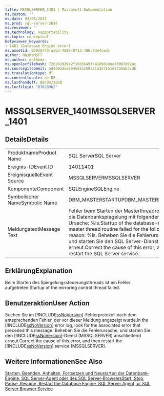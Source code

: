 ```yaml
---
title: MSSQLSERVER_1401 | Microsoft-Dokumentation
ms.custom: ''
ms.date: 03/06/2017
ms.prod: sql-server-2014
ms.reviewer: ''
ms.technology: supportability
ms.topic: conceptual
helpviewer_keywords:
- 1401 (Database Engine error)
ms.assetid: 02928770-aa63-4509-8713-406c73e4cedc
author: MashaMSFT
ms.author: mathoma
ms.openlocfilehash: 720263939e2f1685649fc41896e8ea10907d92ac
ms.sourcegitcommit: ad4d92dce894592a259721a1571b1d8736abacdb
ms.translationtype: MT
ms.contentlocale: de-DE
ms.lasthandoff: 08/04/2020
ms.locfileid: "87620962"
---
```

# <a name="mssqlserver_1401"></a><span data-ttu-id="e5bc3-102">MSSQLSERVER_1401</span><span class="sxs-lookup"><span data-stu-id="e5bc3-102">MSSQLSERVER_1401</span></span>
    
## <a name="details"></a><span data-ttu-id="e5bc3-103">Details</span><span class="sxs-lookup"><span data-stu-id="e5bc3-103">Details</span></span>  
  
|||  
|-|-|  
|<span data-ttu-id="e5bc3-104">Produktname</span><span class="sxs-lookup"><span data-stu-id="e5bc3-104">Product Name</span></span>|<span data-ttu-id="e5bc3-105">SQL Server</span><span class="sxs-lookup"><span data-stu-id="e5bc3-105">SQL Server</span></span>|  
|<span data-ttu-id="e5bc3-106">Ereignis-ID</span><span class="sxs-lookup"><span data-stu-id="e5bc3-106">Event ID</span></span>|<span data-ttu-id="e5bc3-107">1401</span><span class="sxs-lookup"><span data-stu-id="e5bc3-107">1401</span></span>|  
|<span data-ttu-id="e5bc3-108">Ereignisquelle</span><span class="sxs-lookup"><span data-stu-id="e5bc3-108">Event Source</span></span>|<span data-ttu-id="e5bc3-109">MSSQLSERVER</span><span class="sxs-lookup"><span data-stu-id="e5bc3-109">MSSQLSERVER</span></span>|  
|<span data-ttu-id="e5bc3-110">Komponente</span><span class="sxs-lookup"><span data-stu-id="e5bc3-110">Component</span></span>|<span data-ttu-id="e5bc3-111">SQLEngine</span><span class="sxs-lookup"><span data-stu-id="e5bc3-111">SQLEngine</span></span>|  
|<span data-ttu-id="e5bc3-112">Symbolischer Name</span><span class="sxs-lookup"><span data-stu-id="e5bc3-112">Symbolic Name</span></span>|<span data-ttu-id="e5bc3-113">DBM_MASTERSTARTUP</span><span class="sxs-lookup"><span data-stu-id="e5bc3-113">DBM_MASTERSTARTUP</span></span>|  
|<span data-ttu-id="e5bc3-114">Meldungstext</span><span class="sxs-lookup"><span data-stu-id="e5bc3-114">Message Text</span></span>|<span data-ttu-id="e5bc3-115">Fehler beim Starten der Masterthreadroutine für die Datenbankspiegelung mit folgender Ursache: %ls.</span><span class="sxs-lookup"><span data-stu-id="e5bc3-115">Startup of the database-mirroring master thread routine failed for the following reason: %ls.</span></span> <span data-ttu-id="e5bc3-116">Beheben Sie die Fehlerursache, und starten Sie den SQL Server-Dienst erneut.</span><span class="sxs-lookup"><span data-stu-id="e5bc3-116">Correct the cause of this error, and restart the SQL Server service.</span></span>|  
  
## <a name="explanation"></a><span data-ttu-id="e5bc3-117">Erklärung</span><span class="sxs-lookup"><span data-stu-id="e5bc3-117">Explanation</span></span>  
 <span data-ttu-id="e5bc3-118">Beim Starten des Spiegelungssteuerungsthreads ist ein Fehler aufgetreten.</span><span class="sxs-lookup"><span data-stu-id="e5bc3-118">Startup of the mirroring control thread failed.</span></span>  
  
## <a name="user-action"></a><span data-ttu-id="e5bc3-119">Benutzeraktion</span><span class="sxs-lookup"><span data-stu-id="e5bc3-119">User Action</span></span>  
 <span data-ttu-id="e5bc3-120">Suchen Sie im [!INCLUDE[ssNoVersion](../../includes/ssnoversion-md.md)]-Fehlerprotokoll nach dem entsprechenden Fehler, der vor dieser Meldung angezeigt wurde.</span><span class="sxs-lookup"><span data-stu-id="e5bc3-120">In the [!INCLUDE[ssNoVersion](../../includes/ssnoversion-md.md)] error log, look for the associated error that preceded this message.</span></span> <span data-ttu-id="e5bc3-121">Beheben Sie die Fehlerursache, und starten Sie den [!INCLUDE[ssNoVersion](../../includes/ssnoversion-md.md)]-Dienst (MSSQLSERVER) anschließend erneut.</span><span class="sxs-lookup"><span data-stu-id="e5bc3-121">Correct the cause of this error, and then restart the [!INCLUDE[ssNoVersion](../../includes/ssnoversion-md.md)] service (MSSQLSERVER).</span></span>  
  
## <a name="see-also"></a><span data-ttu-id="e5bc3-122">Weitere Informationen</span><span class="sxs-lookup"><span data-stu-id="e5bc3-122">See Also</span></span>  
 [<span data-ttu-id="e5bc3-123">Starten, Beenden, Anhalten, Fortsetzen und Neustarten der Datenbank-Engine, SQL Server-Agent oder des SQL Server-Browsers</span><span class="sxs-lookup"><span data-stu-id="e5bc3-123">Start, Stop, Pause, Resume, Restart the Database Engine, SQL Server Agent, or SQL Server Browser Service</span></span>](../../database-engine/configure-windows/start-stop-pause-resume-restart-sql-server-services.md)  
  
  
